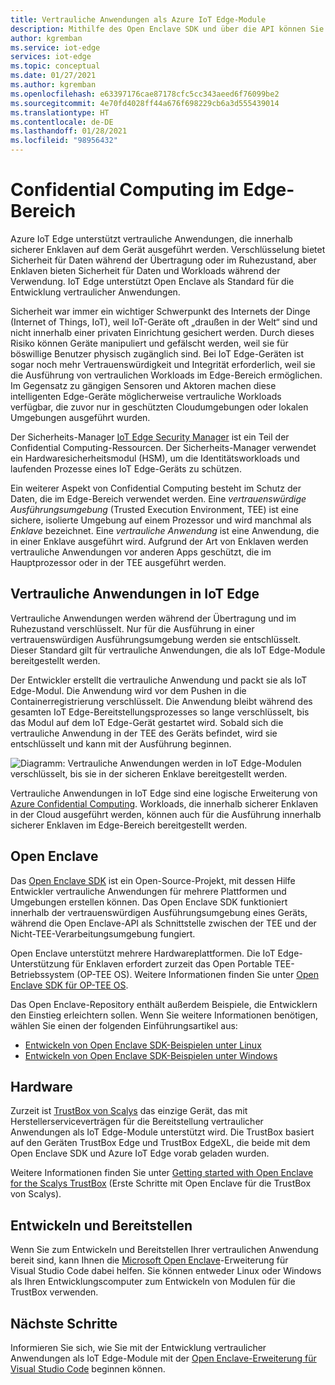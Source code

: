 ```yaml
---
title: Vertrauliche Anwendungen als Azure IoT Edge-Module
description: Mithilfe des Open Enclave SDK und über die API können Sie vertrauliche Anwendungen schreiben und als IoT Edge-Module für Confidential Computing bereitstellen.
author: kgremban
ms.service: iot-edge
services: iot-edge
ms.topic: conceptual
ms.date: 01/27/2021
ms.author: kgremban
ms.openlocfilehash: e63397176cae87178cfc5cc343aeed6f76099be2
ms.sourcegitcommit: 4e70fd4028ff44a676f698229cb6a3d555439014
ms.translationtype: HT
ms.contentlocale: de-DE
ms.lasthandoff: 01/28/2021
ms.locfileid: "98956432"
---
```

# <a name="confidential-computing-at-the-edge"></a>Confidential Computing im Edge-Bereich

Azure IoT Edge unterstützt vertrauliche Anwendungen, die innerhalb sicherer Enklaven auf dem Gerät ausgeführt werden. Verschlüsselung bietet Sicherheit für Daten während der Übertragung oder im Ruhezustand, aber Enklaven bieten Sicherheit für Daten und Workloads während der Verwendung. IoT Edge unterstützt Open Enclave als Standard für die Entwicklung vertraulicher Anwendungen.

Sicherheit war immer ein wichtiger Schwerpunkt des Internets der Dinge (Internet of Things, IoT), weil IoT-Geräte oft „draußen in der Welt“ sind und nicht innerhalb einer privaten Einrichtung gesichert werden. Durch dieses Risiko können Geräte manipuliert und gefälscht werden, weil sie für böswillige Benutzer physisch zugänglich sind. Bei IoT Edge-Geräten ist sogar noch mehr Vertrauenswürdigkeit und Integrität erforderlich, weil sie die Ausführung von vertraulichen Workloads im Edge-Bereich ermöglichen. Im Gegensatz zu gängigen Sensoren und Aktoren machen diese intelligenten Edge-Geräte möglicherweise vertrauliche Workloads verfügbar, die zuvor nur in geschützten Cloudumgebungen oder lokalen Umgebungen ausgeführt wurden.

Der Sicherheits-Manager [IoT Edge Security Manager](iot-edge-security-manager.md) ist ein Teil der Confidential Computing-Ressourcen. Der Sicherheits-Manager verwendet ein Hardwaresicherheitsmodul (HSM), um die Identitätsworkloads und laufenden Prozesse eines IoT Edge-Geräts zu schützen.

Ein weiterer Aspekt von Confidential Computing besteht im Schutz der Daten, die im Edge-Bereich verwendet werden. Eine *vertrauenswürdige Ausführungsumgebung* (Trusted Execution Environment, TEE) ist eine sichere, isolierte Umgebung auf einem Prozessor und wird manchmal als *Enklave* bezeichnet. Eine *vertrauliche Anwendung* ist eine Anwendung, die in einer Enklave ausgeführt wird. Aufgrund der Art von Enklaven werden vertrauliche Anwendungen vor anderen Apps geschützt, die im Hauptprozessor oder in der TEE ausgeführt werden.

## <a name="confidential-applications-on-iot-edge"></a>Vertrauliche Anwendungen in IoT Edge

Vertrauliche Anwendungen werden während der Übertragung und im Ruhezustand verschlüsselt. Nur für die Ausführung in einer vertrauenswürdigen Ausführungsumgebung werden sie entschlüsselt. Dieser Standard gilt für vertrauliche Anwendungen, die als IoT Edge-Module bereitgestellt werden.

Der Entwickler erstellt die vertrauliche Anwendung und packt sie als IoT Edge-Modul. Die Anwendung wird vor dem Pushen in die Containerregistrierung verschlüsselt. Die Anwendung bleibt während des gesamten IoT Edge-Bereitstellungsprozesses so lange verschlüsselt, bis das Modul auf dem IoT Edge-Gerät gestartet wird. Sobald sich die vertrauliche Anwendung in der TEE des Geräts befindet, wird sie entschlüsselt und kann mit der Ausführung beginnen.

![Diagramm: Vertrauliche Anwendungen werden in IoT Edge-Modulen verschlüsselt, bis sie in der sicheren Enklave bereitgestellt werden.](./media/deploy-confidential-applications/confidential-applications-encrypted.png)

Vertrauliche Anwendungen in IoT Edge sind eine logische Erweiterung von [Azure Confidential Computing](../confidential-computing/overview.md). Workloads, die innerhalb sicherer Enklaven in der Cloud ausgeführt werden, können auch für die Ausführung innerhalb sicherer Enklaven im Edge-Bereich bereitgestellt werden.

## <a name="open-enclave"></a>Open Enclave

Das [Open Enclave SDK](https://openenclave.io/sdk/) ist ein Open-Source-Projekt, mit dessen Hilfe Entwickler vertrauliche Anwendungen für mehrere Plattformen und Umgebungen erstellen können. Das Open Enclave SDK funktioniert innerhalb der vertrauenswürdigen Ausführungsumgebung eines Geräts, während die Open Enclave-API als Schnittstelle zwischen der TEE und der Nicht-TEE-Verarbeitungsumgebung fungiert.

Open Enclave unterstützt mehrere Hardwareplattformen. Die IoT Edge-Unterstützung für Enklaven erfordert zurzeit das Open Portable TEE-Betriebssystem (OP-TEE OS). Weitere Informationen finden Sie unter [Open Enclave SDK für OP-TEE OS](https://github.com/openenclave/openenclave/blob/master/docs/GettingStartedDocs/OP-TEE/Introduction.md).

Das Open Enclave-Repository enthält außerdem Beispiele, die Entwicklern den Einstieg erleichtern sollen. Wenn Sie weitere Informationen benötigen, wählen Sie einen der folgenden Einführungsartikel aus:

* [Entwickeln von Open Enclave SDK-Beispielen unter Linux](https://github.com/openenclave/openenclave/blob/master/samples/BuildSamplesLinux.md)
* [Entwickeln von Open Enclave SDK-Beispielen unter Windows](https://github.com/openenclave/openenclave/blob/master/samples/BuildSamplesWindows.md)

## <a name="hardware"></a>Hardware

Zurzeit ist [TrustBox von Scalys](https://scalys.com/trustbox-industrial/) das einzige Gerät, das mit Herstellerserviceverträgen für die Bereitstellung vertraulicher Anwendungen als IoT Edge-Module unterstützt wird. Die TrustBox basiert auf den Geräten TrustBox Edge und TrustBox EdgeXL, die beide mit dem Open Enclave SDK und Azure IoT Edge vorab geladen wurden.

Weitere Informationen finden Sie unter [Getting started with Open Enclave for the Scalys TrustBox](https://aka.ms/scalys-trustbox-edge-get-started) (Erste Schritte mit Open Enclave für die TrustBox von Scalys).

## <a name="develop-and-deploy"></a>Entwickeln und Bereitstellen

Wenn Sie zum Entwickeln und Bereitstellen Ihrer vertraulichen Anwendung bereit sind, kann Ihnen die [Microsoft Open Enclave](https://marketplace.visualstudio.com/items?itemName=ms-iot.msiot-vscode-openenclave)-Erweiterung für Visual Studio Code dabei helfen. Sie können entweder Linux oder Windows als Ihren Entwicklungscomputer zum Entwickeln von Modulen für die TrustBox verwenden.

## <a name="next-steps"></a>Nächste Schritte

Informieren Sie sich, wie Sie mit der Entwicklung vertraulicher Anwendungen als IoT Edge-Module mit der [Open Enclave-Erweiterung für Visual Studio Code](https://github.com/openenclave/openenclave/tree/master/devex/vscode-extension) beginnen können.
